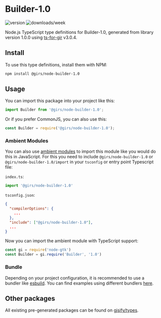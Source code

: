 
# Builder-1.0

![version](https://img.shields.io/npm/v/@girs/node-builder-1.0)
![downloads/week](https://img.shields.io/npm/dw/@girs/node-builder-1.0)


Node.js TypeScript type definitions for Builder-1.0, generated from library version 1.0.0 using [ts-for-gir](https://github.com/gjsify/ts-for-gir) v3.0.4.


## Install

To use this type definitions, install them with NPM:
```bash
npm install @girs/node-builder-1.0
```

## Usage

You can import this package into your project like this:
```ts
import Builder from '@girs/node-builder-1.0';
```

Or if you prefer CommonJS, you can also use this:
```ts
const Builder = require('@girs/node-builder-1.0');
```

### Ambient Modules

You can also use [ambient modules](https://github.com/gjsify/ts-for-gir/tree/main/packages/cli#ambient-modules) to import this module like you would do this in JavaScript.
For this you need to include `@girs/node-builder-1.0` or `@girs/node-builder-1.0/import` in your `tsconfig` or entry point Typescript file:

`index.ts`:
```ts
import '@girs/node-builder-1.0'
```

`tsconfig.json`:
```json
{
  "compilerOptions": {
    ...
  },
  "include": ["@girs/node-builder-1.0"],
  ...
}
```

Now you can import the ambient module with TypeScript support: 

```ts
const gi = require('node-gtk')
const Builder = gi.require('Builder', '1.0')
```


### Bundle

Depending on your project configuration, it is recommended to use a bundler like [esbuild](https://esbuild.github.io/). You can find examples using different bundlers [here](https://github.com/gjsify/ts-for-gir/tree/main/examples).

## Other packages

All existing pre-generated packages can be found on [gjsify/types](https://github.com/gjsify/types).


